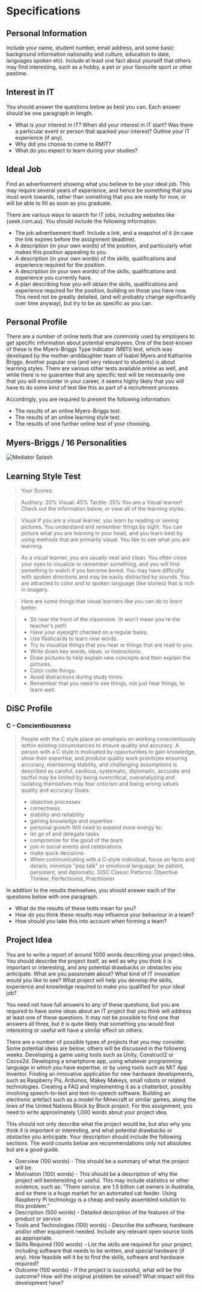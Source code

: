 # Specifications
## Personal Information
Include your name, student number, email address, and some basic background information nationality and culture, education to date, languages spoken etc). Include at least one fact about yourself that others may find interesting, such as a hobby, a pet or your favourite sport or other pastime.

## Interest in IT
You should answer the questions below as best you can. Each answer should be one paragraph in length.
 - What is your interest in IT? When did your interest in IT start? Was there a particular
event or person that sparked your interest? Outline your IT experience (if any).
 - Why did you choose to come to RMIT?
 - What do you expect to learn during your studies?

## Ideal Job
Find an advertisement showing what you believe to be your ideal job. This may require several years of experience, and hence be something that you must work towards, rather than something that you are ready for now, or will be able to fill as soon as you graduate.

There are various ways to search for IT jobs, including websites like {seek.com.au}.
You should include the following information.
 - The job advertisement itself. Include a link, and a snapshot of it (in case the link expires before the assignment deadline).
 - A description (in your own words) of the position, and particularly what makes this position appealing to you.
 - A description (in your own words) of the skills, qualifications and experience required for the position.
 - A description (in your own words) of the skills, qualifications and experience you currently have.
 - A plan describing how you will obtain the skills, qualifications and experience required for the position, building on those you have now. This need not be greatly detailed, (and will probably change significantly over time anyway), but try to be as specific as you can.

## Personal Profile
There are a number of online tests that are commonly used by employers to get specific information about potential employees. One of the best-known of these is the Myers-Briggs Type Indicator (MBTI) test, which was developed by the mother-anddaughter team of Isabel Myers and Katharine Briggs. Another popular one (and very relevant to students) is about learning styles. There are various other tests available online as well, and while there is no guarantee that any specific test will be necessarily one that you will encounter in your career, it seems highly likely that you will have to do some kind of test like this as part of a recruitment process.

Accordingly, you are required to present the following information:
 - The results of an online Myers-Briggs test.
 - The results of an online learning style test.
 - The results of one further online test of your choosing.

## Myers-Briggs / 16 Personalities

![Mediator Splash](https://storage.googleapis.com/neris/public/images/types/scenes/diplomats_Mediator_INFP_introduction.svg) 

## Learning Style Test

> Your Scores:

> Auditory: 20%
> Visual: 45%
> Tactile: 35%
> You are a Visual learner! Check out the information below, or view all of the learning styles.

> Visual
> If you are a visual learner, you learn by reading or seeing pictures. You understand and remember things by sight. You can picture what you are learning in your head, and you learn best by using methods that are primarily visual. You like to see what you are learning.

> As a visual learner, you are usually neat and clean. You often close your eyes to visualize or remember something, and you will find something to watch if you become bored. You may have difficulty with spoken directions and may be easily distracted by sounds. You are attracted to color and to spoken language (like stories) that is rich in imagery.

> Here are some things that visual learners like you can do to learn better:

> - Sit near the front of the classroom. (It won't mean you're the teacher's pet!)
> - Have your eyesight checked on a regular basis.
> - Use flashcards to learn new words.
> - Try to visualize things that you hear or things that are read to you.
> - Write down key words, ideas, or instructions.
> - Draw pictures to help explain new concepts and then explain the pictures.
> - Color code things.
> - Avoid distractions during study times.
> - Remember that you need to see things, not just hear things, to learn well.

## DiSC Profile
### C - Concientiousness 

> People with the C style place an emphasis on working conscientiously within existing circumstances to ensure quality and accuracy.
> A person with a C style is motivated by opportunities to gain knowledge, show their expertise, and produce quality work
prioritizes ensuring accuracy, maintaining stability, and challenging assumptions
is described as careful, cautious, systematic, diplomatic, accurate and tactful
may be limited by being overcritical, overanalyzing and isolating themselves
may fear criticism and being wrong
values quality and accuracy
> Goals:
> - objective processes
> - correctness
> - stability and reliability
> - gaining knowledge and expertise
> - personal growth
> Will need to expend more energy to:
> - let go of and delegate tasks
> - compromise for the good of the team
> - join in social events and celebrations
> - make quick decisions
> - When communicating with a C-style individual, focus on facts and details; minimize "pep talk" or emotional language; be patient, persistent, and diplomatic.
> DiSC Classic Patterns: Objective Thinker, Perfectionist, Practitioner


In addition to the results themselves, you should answer each of the questions below with one paragraph.
 - What do the results of these tests mean for you?
 -  How do you think these results may influence your behaviour in a team?
 -  How should you take this into account when forming a team?

## Project Idea
You are to write a report of around 1000 words describing your project idea. You should describe the project itself, as well as why you think it is important or interesting, and any potential drawbacks or obstacles you anticipate. What are you passionate about? What kind of IT innovation would you like to see? What project will help you develop the skills, experience and knowledge required to make you qualified for your ideal job?

You need not have full answers to any of these questions, but you are required to have some ideas about an IT project that you think will address at least one of these questions. It may not be possible to find one that answers all three, but it is quite likely that something you would find interesting or useful will have a similar effect on others.

There are a number of possible types of projects that you may consider. Some potential ideas are below; others will be discussed in the following weeks. Developing a game using tools such as Unity, Construct2 or Cocos2d. Developing a smartphone app, using whatever programming language in which you have expertise, or by using tools such as MIT App Inventor. Finding an innovative application for new hardware developments, such as Raspberry Pis, Arduinos, Makey Makeys, small robots or related technologies. Creating a FAQ and implementing it as a chatterbot, possibly involving speech-to-text and text-to-speech software. Building an electronic artefact such as a model for Minecraft or similar games, along the lines of the United Nations Block by Block project. For this assignment, you need to write approximately 1,000 words about your project idea.

This should not only describe what the project would be, but also why you think it is important or interesting, and what potential drawbacks or obstacles you anticipate. Your description should include the following sections. The word counts below are
recommendations only not absolutes but are a good guide.

 - Overview (100 words) - This should be a summary of what the project will be.
 - Motivation (100) words) - This should be a description of why the project will beinteresting or useful. This may include statistics or other evidence, such as: "There service. are 1.5 billion cat owners in Australia, and so there is a huge market for an
automated cat feeder. Using Raspberry Pi technology is a cheap and easily assembled solution to this problem."
 - Description (500 words) - Detailed description of the features of the product or
service
 - Tools and Technologies (100) words) - Describe the software, hardware and/or other equipment needed. Include any relevant open source tools as appropriate.
 - Skills Required (100 words) - List the skills are required for your project, including software that needs to be written, and special hardware (if any). How feasible will it be to find the skills, software and hardware required?
 - Outcome (100 words) - If the project is successful, what will be the outcome? How will the original problem be solved? What impact will this development have?
